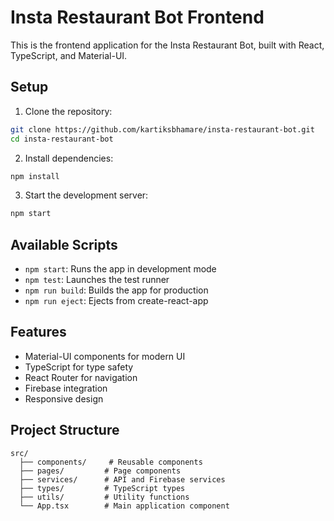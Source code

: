 # Insta Restaurant Bot Frontend

This is the frontend application for the Insta Restaurant Bot, built with React, TypeScript, and Material-UI.

## Setup

1. Clone the repository:
```bash
git clone https://github.com/kartiksbhamare/insta-restaurant-bot.git
cd insta-restaurant-bot
```

2. Install dependencies:
```bash
npm install
```

3. Start the development server:
```bash
npm start
```

## Available Scripts

- `npm start`: Runs the app in development mode
- `npm test`: Launches the test runner
- `npm run build`: Builds the app for production
- `npm run eject`: Ejects from create-react-app

## Features

- Material-UI components for modern UI
- TypeScript for type safety
- React Router for navigation
- Firebase integration
- Responsive design

## Project Structure

```
src/
  ├── components/     # Reusable components
  ├── pages/         # Page components
  ├── services/      # API and Firebase services
  ├── types/         # TypeScript types
  ├── utils/         # Utility functions
  └── App.tsx        # Main application component
```
